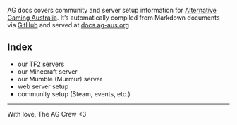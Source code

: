 AG docs covers community and server setup information for [Alternative Gaming Australia](http://ag-aus.org). It’s automatically compiled from Markdown documents via [GitHub](https://github.com/nicekiwi/ag-aus-docs) and served at [docs.ag-aus.org](http://docs.ag-aus.org).

## Index

- our TF2 servers
- our Minecraft server
- our Mumble (Murmur) server
- web server setup
- community setup (Steam, events, etc.)

***

With love,
The AG Crew <3
